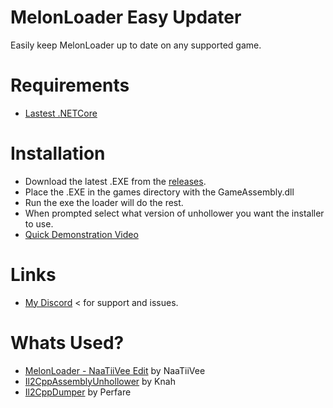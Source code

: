 # MelonLoader Easy Updater
Easily keep MelonLoader up to date on any supported game.

# Requirements
- [Lastest .NETCore](https://dotnet.microsoft.com/download/dotnet-core/current/runtime)

# Installation
- Download the latest .EXE from the [releases](https://github.com/l-404-l/MLEZUpdater/releases).
- Place the .EXE in the games directory with the GameAssembly.dll
- Run the exe the loader will do the rest.
- When prompted select what version of unhollower you want the installer to use.
- [Quick Demonstration Video](https://streamable.com/ci2zyt)

# Links
- [My Discord](https://discord.gg/6PkYwnY) < for support and issues.

# Whats Used?
- [MelonLoader - NaaTiiVee Edit](https://github.com/NaaTiiVee/MelonLoader) by NaaTiiVee
- [Il2CppAssemblyUnhollower](https://github.com/knah/Il2CppAssemblyUnhollower) by Knah
- [Il2CppDumper](https://github.com/Perfare/Il2CppDumper) by Perfare
